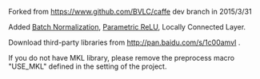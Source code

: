 Forked from https://www.github.com/BVLC/caffe dev branch in 2015/3/31

Added [Batch Normalization](http://arxiv.org/abs/1502.03167), [Parametric ReLU](http://arxiv.org/abs/1502.01852), Locally Connected Layer.

Download third-party libraries from http://pan.baidu.com/s/1c00amvI .

If you do not have MKL library, please remove the preprocess macro "USE_MKL" defined in the setting of the project.
